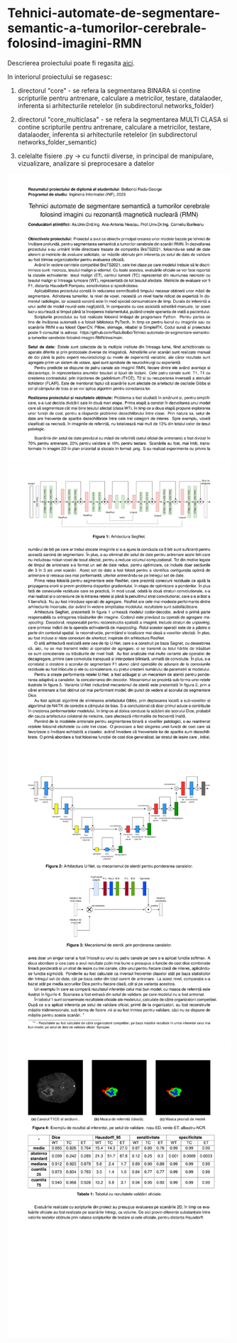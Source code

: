 # Tehnici-automate-de-segmentare-semantic-a-tumorilor-cerebrale-folosind-imagini-RMN

Descrierea proiectului poate fi regasita [aici](https://drive.google.com/file/d/1x5_97LY8imy33-ej9Pg5gP1wZTdUU13h/view?usp=sharing).

In interiorul proiectului se regasesc:

1) directorul "core" - se refera la segmentarea BINARA si contine scripturile pentru antrenare, calculare a metricilor, testare, datalaoder, inferenta si arhitecturile retelelor (in subdirectorul networks_folder)

2) directorul "core_multiclasa" - se refera la segmentarea MULTI CLASA si contine scripturile pentru antrenare, calculare a metricilor, testare, datalaoder, inferenta si arhitecturile retelelor (in subdirectorul networks_folder_semantic)

3) celelalte fisiere .py -> cu functii diverse, in principal de manipulare, vizualizare, analizare si preprocesare a datelor

  

![Page 1](images/BRATS-1.png)
![Page 1](images/BRATS-2.png)
![Page 1](images/BRATS-3.png)
![Page 1](images/BRATS-4.png)
